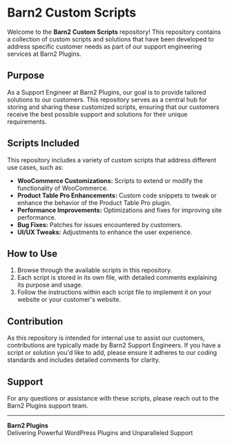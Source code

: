 # Barn2 Custom Scripts

Welcome to the **Barn2 Custom Scripts** repository! This repository contains a collection of custom scripts and solutions that have been developed to address specific customer needs as part of our support engineering services at Barn2 Plugins.

## Purpose

As a Support Engineer at Barn2 Plugins, our goal is to provide tailored solutions to our customers. This repository serves as a central hub for storing and sharing these customized scripts, ensuring that our customers receive the best possible support and solutions for their unique requirements.

## Scripts Included

This repository includes a variety of custom scripts that address different use cases, such as:

- **WooCommerce Customizations:** Scripts to extend or modify the functionality of WooCommerce.
- **Product Table Pro Enhancements:** Custom code snippets to tweak or enhance the behavior of the Product Table Pro plugin.
- **Performance Improvements:** Optimizations and fixes for improving site performance.
- **Bug Fixes:** Patches for issues encountered by customers.
- **UI/UX Tweaks:** Adjustments to enhance the user experience.

## How to Use

1. Browse through the available scripts in this repository.
2. Each script is stored in its own file, with detailed comments explaining its purpose and usage.
3. Follow the instructions within each script file to implement it on your website or your customer's website.

## Contribution

As this repository is intended for internal use to assist our customers, contributions are typically made by Barn2 Support Engineers. If you have a script or solution you'd like to add, please ensure it adheres to our coding standards and includes detailed comments for clarity.

## Support

For any questions or assistance with these scripts, please reach out to the Barn2 Plugins support team.

---

**Barn2 Plugins**  
Delivering Powerful WordPress Plugins and Unparalleled Support
